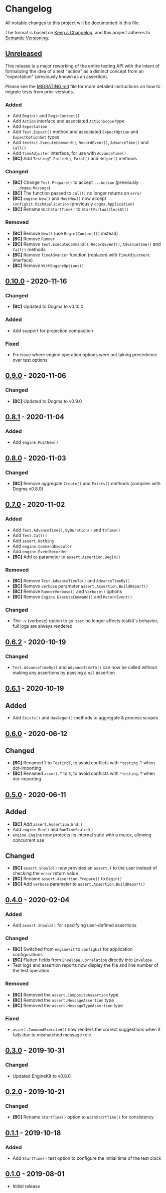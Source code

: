 # Changelog

All notable changes to this project will be documented in this file.

The format is based on [Keep a Changelog], and this project adheres to
[Semantic Versioning].

<!-- references -->
[Keep a Changelog]: https://keepachangelog.com/en/1.0.0/
[Semantic Versioning]: https://semver.org/spec/v2.0.0.html

## [Unreleased]

This release is a major reworking of the entire testing API with the intent of
formalizing the idea of a test "action" as a distinct concept from an
"expectation" (previously known as an assertion).

Please see the [MIGRATING.md] file for more detailed instructions on how to
migrate tests from prior versions.

### Added

- Add `Begin()` and `BeginContext()`
- Add `Action` interface and associated `ActionScope` type
- Add `Expectation`
- Add `Test.Expect()` method and associated `ExpectOption` and `ExpectOptionSet` types
- Add `testkit.ExecuteCommand()`, `RecordEvent()`, `AdvanceTime()` and `Call()`
- Add `TimeAdjuster` interface, for use with `AdvanceTime()`
- **[BC]** Add `TestingT.Failed()`, `Fatal()` and `Helper()` methods

### Changed

- **[BC]** Change `Test.Prepare()` to accept `...Action` (previously `...dogma.Message`)
- **[BC]** The function passed to `Call()` no longer returns an `error`
- **[BC]** `engine.New()` and `MustNew()` now accept `configkit.RichApplication` (previously `dogma.Application`)
- **[BC]** Rename `WithStartTime()` to `StartVirtualClockAt()`

### Removed

- **[BC]** Remove `New()` (use `Begin[Context]()` instead)
- **[BC]** Remove `Runner`
- **[BC]** Remove `Test.ExecuteCommand()`, `RecordEvent()`, `AdvanceTime()` and `Call()` methods
- **[BC]** Remove `TimeAdvancer` function (replaced with `TimeAdjustment` interface)
- **[BC]** Remove `WithEngineOptions()`

## [0.10.0] - 2020-11-16

### Changed

- **[BC]** Updated to Dogma to v0.10.0

### Added

- Add support for projection compaction

### Fixed

- Fix issue where engine operation options were not taking precedence over test options

## [0.9.0] - 2020-11-06

### Changed

- **[BC]** Updated to Dogma to v0.9.0

## [0.8.1] - 2020-11-04

### Added

- Add `engine.MustNew()`

## [0.8.0] - 2020-11-03

### Changed

- **[BC]** Remove aggregate `Create()` and `Exists()` methods (complies with Dogma v0.8.0)

## [0.7.0] - 2020-11-02

### Added

- Add `Test.AdvanceTime()`, `ByDuration()` and `ToTime()`
- Add `Test.Call()`
- Add `assert.Nothing`
- Add `engine.CommandExecutor`
- Add `engine.EventRecorder`
- **[BC]** Add `op` parameter to `assert.Assertion.Begin()`

### Removed

- **[BC]** Remove `Test.AdvanceTimeTo()` and `AdvanceTimeBy()`
- **[BC]** Remove `verbose` parameter `assert.Assertion.BuildReport()`
- **[BC]** Remove `RunnerVerbose()` and `Verbose()` options
- **[BC]** Remove `Engine.ExecuteCommand()` and `RecordEvent()`

### Changed

- The `-v` (verbose) option to `go test` no longer affects testkit's behavior, full logs are always rendered

## [0.6.2] - 2020-10-19

### Changed

- `Test.AdvanceTimeBy()` and `AdvanceTimeTo()` can now be called without making any assertions by passing a `nil` assertion

## [0.6.1] - 2020-10-19

## Added

- Add `Exists()` and `HasBegun()` methods to aggregate & process scopes

## [0.6.0] - 2020-06-12

## Changed

- **[BC]** Renamed `T` to `TestingT`, to avoid conflicts with `*testing.T` when dot-importing
- **[BC]** Renamed `assert.T` to `S`, to avoid conflicts with `*testing.T` when dot-importing

## [0.5.0] - 2020-06-11

## Added

- **[BC]** Add `assert.Assertion.End()`
- Add `engine.Run()` and `RunTimeScaled()`
- `engine.Engine` now protects its internal state with a mutex, allowing concurrent use

## Changed

- **[BC]** `assert.Should()` now provides an `assert.T` to the user instead of checking the `error` return value
- **[BC]** Rename `assert.Assertion.Prepare()` to `Begin()`
- **[BC]** Add `verbose` parameter to `assert.Assertion.BuildReport()`

## [0.4.0] - 2020-02-04

### Added

- Add `assert.Should()` for specifying user-defined assertions

### Changed

- **[BC]** Switched from `enginekit` to `configkit` for application configurations
- **[BC]** Flatten fields from `Envelope.Correlation` directly into `Envelope`
- Test logs and assertion reports now display the file and line number of the test operation

### Removed

- **[BC]** Removed the `assert.CompositeAssertion` type
- **[BC]** Removed the `assert.MessageAssertion` type
- **[BC]** Removed the `assert.MessageTypeAssertion` type

### Fixed

- `assert.CommandExecuted()` now renders the correct suggestions when it fails due to mismatched message role

## [0.3.0] - 2019-10-31

### Changed

- Updated EngineKit to v0.8.0

## [0.2.0] - 2019-10-21

### Changed

- **[BC]** Rename `StartTime()` option to `WithStartTime()` for consistency

## [0.1.1] - 2019-10-18

### Added

- Add `StartTime()` test option to configure the initial time of the test clock

## [0.1.0] - 2019-08-01

- Initial release

<!-- references -->
[MIGRATING.md]: https://github.com/dogmatiq/testkit/blob/master/MIGRATING.md
[Unreleased]: https://github.com/dogmatiq/testkit
[0.1.0]: https://github.com/dogmatiq/testkit/releases/tag/v0.1.0
[0.1.1]: https://github.com/dogmatiq/testkit/releases/tag/v0.1.1
[0.2.0]: https://github.com/dogmatiq/testkit/releases/tag/v0.2.0
[0.3.0]: https://github.com/dogmatiq/testkit/releases/tag/v0.3.0
[0.4.0]: https://github.com/dogmatiq/testkit/releases/tag/v0.4.0
[0.5.0]: https://github.com/dogmatiq/testkit/releases/tag/v0.5.0
[0.6.0]: https://github.com/dogmatiq/testkit/releases/tag/v0.6.0
[0.6.1]: https://github.com/dogmatiq/testkit/releases/tag/v0.6.1
[0.6.2]: https://github.com/dogmatiq/testkit/releases/tag/v0.6.2
[0.7.0]: https://github.com/dogmatiq/testkit/releases/tag/v0.7.0
[0.8.0]: https://github.com/dogmatiq/testkit/releases/tag/v0.8.0
[0.8.1]: https://github.com/dogmatiq/testkit/releases/tag/v0.8.1
[0.9.0]: https://github.com/dogmatiq/testkit/releases/tag/v0.9.0
[0.10.0]: https://github.com/dogmatiq/testkit/releases/tag/v0.10.0

<!-- version template
## [0.0.1] - YYYY-MM-DD

### Added
### Changed
### Deprecated
### Removed
### Fixed
### Security
-->
